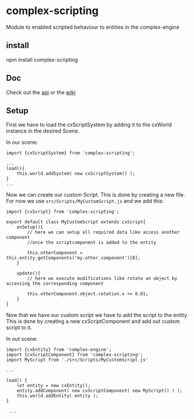 # complex-scripting
Module to enabled scripted behaviour to entities in the complex-engine

## install
npm install complex-scripting

## Doc

Check out the [api](http://complexjs.github.io/complex-scripting/index.html)
 or the [wiki](https://github.com/complexjs/complex-scripting/wiki)
 
## Setup

First we have to load the cxScriptSystem by adding it to the cxWorld instance
in the desired Scene.

In our scene:

    import {cxScriptSystem} from 'complex-scripting';

    ...
    load(){
        this.world.addSystem( new cxScriptSystem() );
    }
    ...
    
Now we can create our custom Script. This is done by creating a new file.
For now we use `src/Scripts/MyCustomScript.js` and we add this:

    import {cxScript} from 'complex-scripting';

    export default class MyCustomScript extends cxScript{
        onSetup(){
            // here we can setup all required data like access another component
            //once the scriptcomponent is added to the entity
            
            this.otherComponent = this.entity.getComponents('my.other.component')[0];
        }
        
        update(){
            // here we execute modifications like rotate an object by accessing the corresponding component
            
            this.otherComponent.object.rotation.x += 0.01;
        }
    }
   
   
Now that we have our custom script we have to add the script to the entity.
This is done by creating a new cxScriptComponent and add out custom script to it.

In out scene:


    import {cxEntity} from 'complex-engine';
    import {cxScriptComponent} from 'complex-scripting';
    import MyScript from './src/Scripts/MyCustomScript.js'
    
    ...
    
    load() {
        let entity = new cxEntity();
        entity.addComponent( new cxScriptComponent( new MyScript() ) );
        this.world.addEntity( entity );
    }
     
     ...